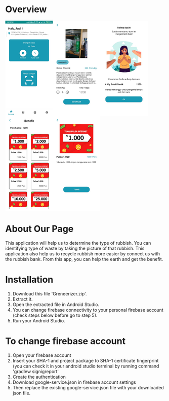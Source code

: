 # Overview

<img src="https://github.com/Sonz20/Greenerizer/blob/master/readme_assets/asset_1.jpeg" width=auto height=300 align="left"/>
<img src="https://github.com/Sonz20/Greenerizer/blob/master/readme_assets/asset_2.jpeg" width=auto height=300 align="left"/>
<img src="https://github.com/Sonz20/Greenerizer/blob/master/readme_assets/asset_3.jpeg" width=auto height=300 align="left"/>
<img src="https://github.com/Sonz20/Greenerizer/blob/master/readme_assets/asset_4.jpeg" width=auto height=300 align="left"/>
<img src="https://github.com/Sonz20/Greenerizer/blob/master/readme_assets/asset_5.jpeg" width=auto height=300 align="left"/>
<br clear="left"/>

# About Our Page
This application will help us to determine the type of rubbish. You can identifying type of waste by taking the picture of that rubbish. This application also help us to recycle rubbish more easier by connect us with the rubbish bank. From this app, you can help the earth and get the benefit. 

# Installation
1. Download this file 'Greneerizer.zip'.
2. Extract it.
3. Open the extracted file in Android Studio.
4. You can change firebase connectivity to your personal firebase account (check steps below before go to step 5).
5. Run your Android Studio.

# To change firebase account
1. Open your firebase account
2. Insert your SHA-1 and project package to SHA-1 certificate fingerprint (you can check it in your android studio terminal by running command 'gradlew signigreport'
3. Create the authentication
4. Download google-service.json in firebase account settings
5. Then replace the existing google-service.json file with your downloaded json file.


